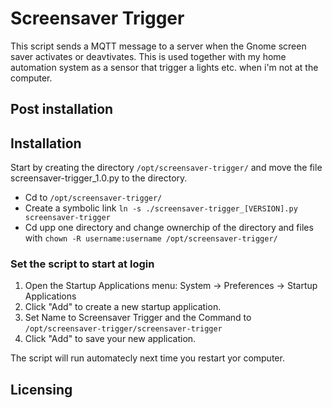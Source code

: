 # Screensaver Trigger
This script sends a MQTT message to a server when the Gnome screen saver activates or deavtivates. This is used together with my home automation system as a sensor that trigger a lights etc. when i'm not at the computer.

## Post installation


## Installation
Start by creating the directory `/opt/screensaver-trigger/` and move the file screensaver-trigger_1.0.py to the directory.

* Cd to `/opt/screensaver-trigger/`
* Create a symbolic link `ln -s ./screensaver-trigger_[VERSION].py screensaver-trigger`
* Cd upp one directory and change ownerchip of the directory and files with `chown -R username:username /opt/screensaver-trigger/`

### Set the script to start at login

1. Open the Startup Applications menu: System -> Preferences -> Startup Applications
2. Click "Add" to create a new startup application.
3. Set Name to Screensaver Trigger and the Command to `/opt/screensaver-trigger/screensaver-trigger`
4. Click "Add" to save your new application.

The script will run automatecly next time you restart yor computer.

## Licensing
